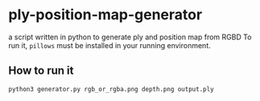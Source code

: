 # ply-position-map-generator
a script written in python to generate ply and position map from RGBD
To run it, `pillows` must be installed in your running environment.
## How to run it
```
python3 generator.py rgb_or_rgba.png depth.png output.ply
```
